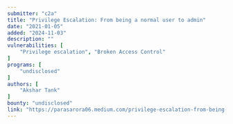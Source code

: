 ```yaml
---
submitter: "c2a"
title: "Privilege Escalation: From being a normal user to admin"
date: "2021-01-05"
added: "2024-11-03"
description: ""
vulnerabilities: [
    "Privilege escalation", "Broken Access Control"
]
programs: [
    "undisclosed"
]
authors: [
    "Akshar Tank"
]
bounty: "undisclosed"
link: "https://parasarora06.medium.com/privilege-escalation-from-being-a-normal-user-to-admin-3f86896f1c93"
---
```




